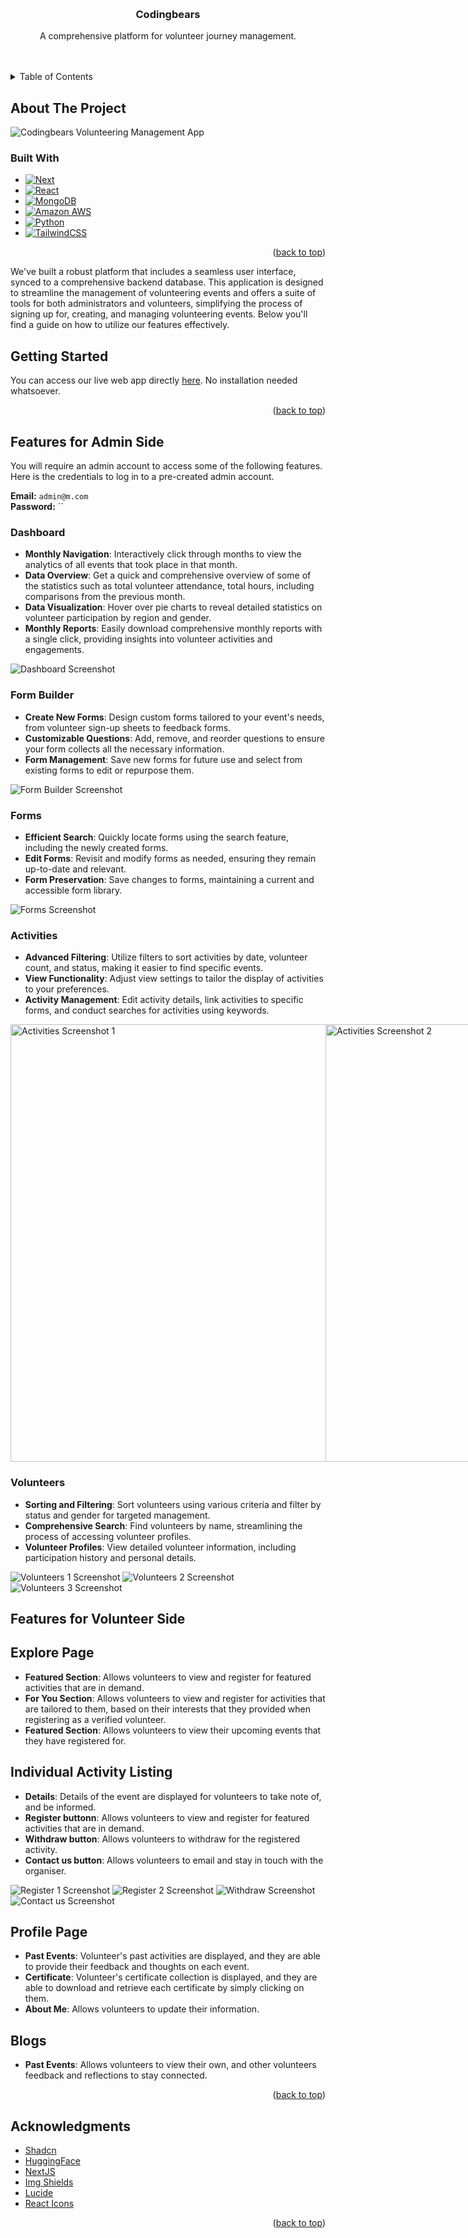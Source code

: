 <!-- Improved compatibility of back to top link: See: https://github.com/othneildrew/Best-README-Template/pull/73 -->

<a name="readme-top"></a>

<!--
*** Thanks for checking out the Best-README-Template. If you have a suggestion
*** that would make this better, please fork the repo and create a pull request
*** or simply open an issue with the tag "enhancement".
*** Don't forget to give the project a star!
*** Thanks again! Now go create something AMAZING! :D
-->

<!-- PROJECT SHIELDS -->
<!--
*** I'm using markdown "reference style" links for readability.
*** Reference links are enclosed in brackets [ ] instead of parentheses ( ).
*** See the bottom of this document for the declaration of the reference variables
*** for contributors-url, forks-url, etc. This is an optional, concise syntax you may use.
*** https://www.markdownguide.org/basic-syntax/#reference-style-links
-->
<!-- PROJECT LOGO -->
<br />
  <h3 align="center">Codingbears</h3>

  <p align="center">
    A comprehensive platform for volunteer journey management.
    <br />
    <br />
    <br />
  </p>
</div>

<!-- TABLE OF CONTENTS -->
<details>
  <summary>Table of Contents</summary>
  <ol>
    <li>
      <a href="#about-the-project">About The Project</a>
      <ul>
        <li><a href="#built-with">Built With</a></li>
      </ul>
    </li>
    <li>
      <a href="#getting-started">Getting Started</a>
    </li>
    <li><a href="#features">Features</a></li>
    <li><a href="#acknowledgments">Acknowledgments</a></li>
  </ol>
</details>

<!-- ABOUT THE PROJECT -->

## About The Project

![Codingbears Volunteering Management App](public/homescreen.png)

### Built With

- [![Next][Next.js]][Next-url]
- [![React][React.js]][React-url]
- [![MongoDB][Mongodb.com]][MongoDB-url]
- [![Amazon AWS][aws.amazon.com]][Amazon-AWS-url]
- [![Python][Python]][Python-url]
- [![TailwindCSS][TailwindCSS]][TailwindCSS-url]

<p align="right">(<a href="#readme-top">back to top</a>)</p>

We've built a robust platform that includes a seamless user interface, synced to a comprehensive backend database. This application is designed to streamline the management of volunteering events and offers a suite of tools for both administrators and volunteers, simplifying the process of signing up for, creating, and managing volunteering events. Below you'll find a guide on how to utilize our features effectively.

<!-- GETTING STARTED -->

## Getting Started

You can access our live web app directly <a href="https://hack4good-alpha.vercel.app/">here</a>. No installation needed whatsoever.

<p align="right">(<a href="#readme-top">back to top</a>)</p>

<!-- USAGE EXAMPLES -->

## Features for Admin Side

You will require an admin account to access some of the following features. Here is the credentials to log in to a pre-created admin account.

**Email:** `admin@m.com`  
**Password:** ``

### Dashboard

- **Monthly Navigation**: Interactively click through months to view the analytics of all events that took place in that month.
- **Data Overview**: Get a quick and comprehensive overview of some of the statistics such as total volunteer attendance, total hours, including comparisons from the previous month.
- **Data Visualization**: Hover over pie charts to reveal detailed statistics on volunteer participation by region and gender.
- **Monthly Reports**: Easily download comprehensive monthly reports with a single click, providing insights into volunteer activities and engagements.

![Dashboard Screenshot](src/assets/dashboard.png)

### Form Builder

- **Create New Forms**: Design custom forms tailored to your event's needs, from volunteer sign-up sheets to feedback forms.
- **Customizable Questions**: Add, remove, and reorder questions to ensure your form collects all the necessary information.
- **Form Management**: Save new forms for future use and select from existing forms to edit or repurpose them.

![Form Builder Screenshot](src/assets/formbuilder.png)

### Forms

- **Efficient Search**: Quickly locate forms using the search feature, including the newly created forms.
- **Edit Forms**: Revisit and modify forms as needed, ensuring they remain up-to-date and relevant.
- **Form Preservation**: Save changes to forms, maintaining a current and accessible form library.

![Forms Screenshot](src/assets/form.png)

### Activities

- **Advanced Filtering**: Utilize filters to sort activities by date, volunteer count, and status, making it easier to find specific events.
- **View Functionality**: Adjust view settings to tailor the display of activities to your preferences.
- **Activity Management**: Edit activity details, link activities to specific forms, and conduct searches for activities using keywords.

<div style="display: flex; justify-content: space-between;">
    <img src="src/assets/activities1.png" alt="Activities Screenshot 1" width="700">
    <img src="src/assets/activities2.png" alt="Activities Screenshot 2" width="700">
</div>

### Volunteers

- **Sorting and Filtering**: Sort volunteers using various criteria and filter by status and gender for targeted management.
- **Comprehensive Search**: Find volunteers by name, streamlining the process of accessing volunteer profiles.
- **Volunteer Profiles**: View detailed volunteer information, including participation history and personal details.

![Volunteers 1 Screenshot](src/assets/volunteers1.png) ![Volunteers 2 Screenshot](src/assets/volunteers2.png) ![Volunteers 3 Screenshot](src/assets/volunteers3.png)

## Features for Volunteer Side

## Explore Page

- **Featured Section**: Allows volunteers to view and register for featured activities that are in demand.
- **For You Section**: Allows volunteers to view and register for activities that are tailored to them, based on their interests that they provided when registering as a verified volunteer.
- **Featured Section**: Allows volunteers to view their upcoming events that they have registered for.

## Individual Activity Listing

- **Details**: Details of the event are displayed for volunteers to take note of, and be informed.
- **Register buttonn**: Allows volunteers to view and register for featured activities that are in demand.
- **Withdraw button**: Allows volunteers to withdraw for the registered activity.
- **Contact us button**: Allows volunteers to email and stay in touch with the organiser.

![Register 1 Screenshot](src/assets/register1.png) ![Register 2 Screenshot](src/assets/register2.png)
![Withdraw Screenshot](src/assets/withdraw.png)
![Contact us Screenshot](src/assets/contactus.png)

## Profile Page

- **Past Events**: Volunteer's past activities are displayed, and they are able to provide their feedback and thoughts on each event.
- **Certificate**: Volunteer's certificate collection is displayed, and they are able to download and retrieve each certificate by simply clicking on them.
- **About Me**: Allows volunteers to update their information.

## Blogs

- **Past Events**: Allows volunteers to view their own, and other volunteers feedback and reflections to stay connected.

<p align="right">(<a href="#readme-top">back to top</a>)</p>

<!-- ACKNOWLEDGMENTS -->

## Acknowledgments

- [Shadcn](https://ui.shadcn.com/)
- [HuggingFace](https://huggingface.co/)
- [NextJS](https://nextjs.org/)
- [Img Shields](https://shields.io)
- [Lucide](https://lucide.dev/)
- [React Icons](https://react-icons.github.io/react-icons/search)

<p align="right">(<a href="#readme-top">back to top</a>)</p>

<!-- MARKDOWN LINKS & IMAGES -->
<!-- https://www.markdownguide.org/basic-syntax/#reference-style-links -->

[Next.js]: https://img.shields.io/badge/next.js-000000?style=for-the-badge&logo=nextdotjs&logoColor=white
[Next-url]: https://nextjs.org/
[Mongodb.com]: https://img.shields.io/badge/MongoDB-4EA94B?style=for-the-badge&logo=mongodb&logoColor=white
[Aws.amazon.com]: https://img.shields.io/badge/Amazon_AWS-232F3E?style=for-the-badge&logo=amazon-aws&logoColor=white
[Amazon-AWS-url]: https://aws.amazon.com/
[MongoDB-url]: https://www.mongodb.com/
[React.js]: https://img.shields.io/badge/React-20232A?style=for-the-badge&logo=react&logoColor=61DAFB
[React-url]: https://reactjs.org/
[Python]: https://img.shields.io/badge/Python-3776AB?style=for-the-badge&logo=python&logoColor=white
[Python-url]: https://www.python.org/
[TailwindCSS]: https://img.shields.io/badge/Tailwind_CSS-38B2AC?style=for-the-badge&logo=tailwind-css&logoColor=white
[TailwindCSS-url]: https://tailwindcss.com/
